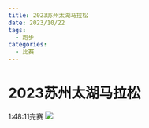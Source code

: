 ```yaml
---
title: 2023苏州太湖马拉松
date: 2023/10/22
tags:
  - 跑步
categories:
  - 比赛
---
```


# 2023苏州太湖马拉松

1:48:11完赛
<img src="../img/6.png"/>
